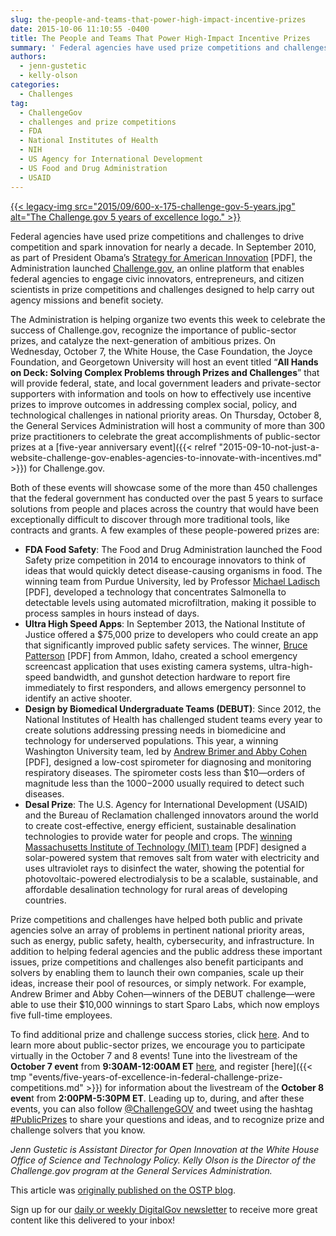 ```yaml
---
slug: the-people-and-teams-that-power-high-impact-incentive-prizes
date: 2015-10-06 11:10:55 -0400
title: The People and Teams That Power High-Impact Incentive Prizes
summary: ' Federal agencies have used prize competitions and challenges to drive competition and spark innovation for nearly a decade. In September 2010, as part of President Obama&rsquo;s Strategy for American Innovation [PDF], the Administration launched Challenge.gov, an online platform that enables federal agencies to engage civic'
authors:
  - jenn-gustetic
  - kelly-olson
categories:
  - Challenges
tag:
  - ChallengeGov
  - challenges and prize competitions
  - FDA
  - National Institutes of Health
  - NIH
  - US Agency for International Development
  - US Food and Drug Administration
  - USAID
---
```


[{{< legacy-img src="2015/09/600-x-175-challenge-gov-5-years.jpg" alt="The Challenge.gov 5 years of excellence logo." >}}](https://s3.amazonaws.com/digitalgov/legacy-img/2015/09/600-x-175-challenge-gov-5-years.jpg)
  
Federal agencies have used prize competitions and challenges to drive competition and spark innovation for nearly a decade. In September 2010, as part of President Obama’s [Strategy for American Innovation](https://www.whitehouse.gov/sites/default/files/uploads/InnovationStrategy.pdf) [PDF], the Administration launched [Challenge.gov](https://www.challenge.gov/), an online platform that enables federal agencies to engage civic innovators, entrepreneurs, and citizen scientists in prize competitions and challenges designed to help carry out agency missions and benefit society.

The Administration is helping organize two events this week to celebrate the success of Challenge.gov, recognize the importance of public-sector prizes, and catalyze the next-generation of ambitious prizes. On Wednesday, October 7, the White House, the Case Foundation, the Joyce Foundation, and Georgetown University will host an event titled “**All Hands on Deck: Solving Complex Problems through Prizes and Challenges**” that will provide federal, state, and local government leaders and private-sector supporters with information and tools on how to effectively use incentive prizes to improve outcomes in addressing complex social, policy, and technological challenges in national priority areas. On Thursday, October 8, the General Services Administration will host a community of more than 300 prize practitioners to celebrate the great accomplishments of public-sector prizes at a [five-year anniversary event]({{< relref "2015-09-10-not-just-a-website-challenge-gov-enables-agencies-to-innovate-with-incentives.md" >}}) for Challenge.gov.

Both of these events will showcase some of the more than 450 challenges that the federal government has conducted over the past 5 years to surface solutions from people and places across the country that would have been exceptionally difficult to discover through more traditional tools, like contracts and grants. A few examples of these people-powered prizes are:

  * **FDA Food Safety**: The Food and Drug Administration launched the Food Safety prize competition in 2014 to encourage innovators to think of ideas that would quickly detect disease-causing organisms in food. The winning team from Purdue University, led by Professor [Michael Ladisch](https://www.challenge.gov/files/2015/09/FINAL-Food-Safety-09302015.pdf) [PDF], developed a technology that concentrates Salmonella to detectable levels using automated microfiltration, making it possible to process samples in hours instead of days.
  * **Ultra High Speed Apps**: In September 2013, the National Institute of Justice offered a $75,000 prize to developers who could create an app that significantly improved public safety services. The winner, [Bruce Patterson](https://www.challenge.gov/files/2015/09/FINAL-UHS-09302015.pdf) [PDF] from Ammon, Idaho, created a school emergency screencast application that uses existing camera systems, ultra-high-speed bandwidth, and gunshot detection hardware to report fire immediately to first responders, and allows emergency personnel to identify an active shooter.
  * **Design by Biomedical Undergraduate Teams (DEBUT)**: Since 2012, the National Institutes of Health has challenged student teams every year to create solutions addressing pressing needs in biomedicine and technology for underserved populations. This year, a winning Washington University team, led by [Andrew Brimer and Abby Cohen](https://www.challenge.gov/files/2015/09/FINAL-DEBUT-09302015.pdf) [PDF], designed a low-cost spirometer for diagnosing and monitoring respiratory diseases. The spirometer costs less than $10—orders of magnitude less than the $1000-$2000 usually required to detect such diseases.
  * **Desal Prize**: The U.S. Agency for International Development (USAID) and the Bureau of Reclamation challenged innovators around the world to create cost-effective, energy efficient, sustainable desalination technologies to provide water for people and crops. The [winning Massachusetts Institute of Technology (MIT) team](https://www.challenge.gov/files/2015/09/FINAL-DESAL-09302015.pdf) [PDF] designed a solar-powered system that removes salt from water with electricity and uses ultraviolet rays to disinfect the water, showing the potential for photovoltaic-powered electrodialysis to be a scalable, sustainable, and affordable desalination technology for rural areas of developing countries.

Prize competitions and challenges have helped both public and private agencies solve an array of problems in pertinent national priority areas, such as energy, public safety, health, cybersecurity, and infrastructure. In addition to helping federal agencies and the public address these important issues, prize competitions and challenges also benefit participants and solvers by enabling them to launch their own companies, scale up their ideas, increase their pool of resources, or simply network. For example, Andrew Brimer and Abby Cohen—winners of the DEBUT challenge—were able to use their $10,000 winnings to start Sparo Labs, which now employs five full-time employees.

To find additional prize and challenge success stories, click [here](https://www.challenge.gov/success-stories/). And to learn more about public-sector prizes, we encourage you to participate virtually in the October 7 and 8 events! Tune into the livestream of the **October 7 event** from **9:30AM-12:00AM ET** [here](http://spi.georgetown.edu/prizes-live), and register [here]({{< tmp "events/five-years-of-excellence-in-federal-challenge-prize-competitions.md" >}}) for information about the livestream of the **October 8 even**t from **2:00PM-5:30PM ET**. Leading up to, during, and after these events, you can also follow [@ChallengeGOV](https://twitter.com/challengegov) and tweet using the hashtag [#PublicPrizes](https://twitter.com/search?src=typd&q=%23publicprizes) to share your questions and ideas, and to recognize prize and challenge solvers that you know.

_Jenn Gustetic is Assistant Director for Open Innovation at the White House Office of Science and Technology Policy._
_Kelly Olson is the Director of the Challenge.gov program at the General Services Administration._

This article was [originally published on the OSTP blog](https://www.whitehouse.gov/blog/2015/10/05/people-and-teams-power-high-impact-incentive-prizes).

Sign up for our <a href="https://public.govdelivery.com/accounts/USHOWTO/subscriber/new" target="_blank">daily or weekly DigitalGov newsletter</a> to receive more great content like this delivered to your inbox!